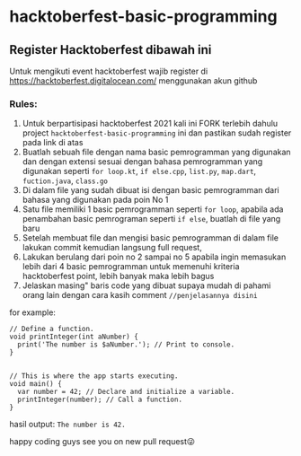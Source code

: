 # hacktoberfest-basic-programming
## Register Hacktoberfest dibawah ini
Untuk mengikuti event hacktoberfest wajib register di https://hacktoberfest.digitalocean.com/ menggunakan akun github

### Rules:
1. Untuk berpartisipasi hacktoberfest 2021 kali ini FORK terlebih dahulu project `hacktoberfest-basic-programming` ini dan pastikan sudah register pada link di atas
2. Buatlah sebuah file dengan nama basic pemrogramman yang digunakan dan dengan extensi sesuai dengan bahasa pemrogramman yang digunakan seperti `for loop.kt`, `if else.cpp`, `list.py`, `map.dart`, `fuction.java`, `class.go`
3. Di dalam file yang sudah dibuat isi dengan basic pemrogramman dari bahasa yang digunakan pada poin No 1
4. Satu file memiliki 1 basic pemrogramman seperti `for loop`, apabila ada penambahan basic pemrograman seperti `if else`, buatlah di file yang baru
5. Setelah membuat file dan mengisi basic pemrogramman di dalam file lakukan commit kemudian langsung full request,
6. Lakukan berulang dari poin no 2 sampai no 5 apabila ingin memasukan lebih dari 4 basic pemrogramman untuk memenuhi kriteria hacktoberfest point, lebih banyak maka lebih bagus
7. Jelaskan masing" baris code yang dibuat supaya mudah di pahami orang lain dengan cara kasih comment `//penjelasannya disini`

for example:

```
// Define a function.
void printInteger(int aNumber) {
  print('The number is $aNumber.'); // Print to console.
}


// This is where the app starts executing.
void main() {
  var number = 42; // Declare and initialize a variable.
  printInteger(number); // Call a function.
}
```
hasil output:
`The number is 42.`

happy coding guys see you on new pull request😜

